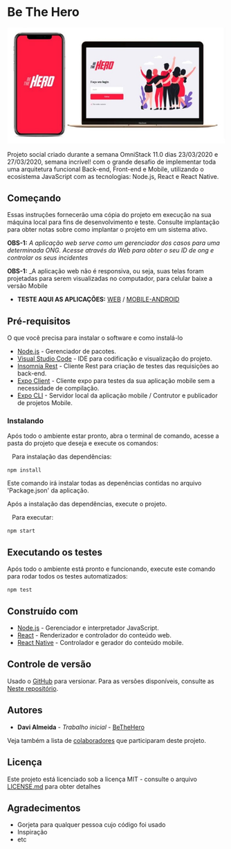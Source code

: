 # Be The Hero

![](https://github.com/davijalmeida83/BeTheHero/blob/master/bethehero.jpg)

Projeto social criado durante a semana OmniStack 11.0 dias 23/03/2020 e 27/03/2020, semana incrível! com o grande desafio de implementar toda uma arquitetura funcional Back-end, Front-end e Mobile, utilizando o ecosistema JavaScript com as tecnologias: Node.js, React e React Native.

## Começando

Essas instruções fornecerão uma cópia do projeto em execução na sua máquina local para fins de desenvolvimento e teste. Consulte implantação para obter notas sobre como implantar o projeto em um sistema ativo.

**OBS-1:** _A aplicação web serve como um gerenciador dos casos para uma determinada ONG. Acesse através da Web para obter o seu ID de ong e controlar os seus incidentes_

**OBS-1:** _A aplicação web não é responsiva, ou seja, suas telas foram projetadas para serem visualizadas no computador, para celular baixe a versão Mobile

* **TESTE AQUI AS APLICAÇÕES:**  [WEB](http://betheherofrontend.netlify.com/) / [MOBILE-ANDROID](https://exp-shell-app-assets.s3.us-west-1.amazonaws.com/android/%40davij_almeida/bethehero-b8bb1b770d6b4f919926e3165b8c7fbc-signed.apk)

## Pré-requisitos

O que você precisa para instalar o software e como instalá-lo

* [Node.js](https://nodejs.org/en/) - Gerenciador de pacotes.
* [Visual Studio Code](https://code.visualstudio.com/) - IDE para codificação e visualização do projeto.
* [Insomnia Rest](https://insomnia.rest/) - Cliente Rest para criação de testes das requisições ao back-end.
* [Expo Client](https://expo.io/tools#client) - Cliente expo para testes da sua aplicação mobile sem a necessidade de compilação.
* [Expo CLI](https://expo.io/tools#cli) - Servidor local da aplicação mobile / Contrutor e publicador de projetos Mobile.
 
### Instalando

Após todo o ambiente estar pronto, abra o terminal de comando, acesse a pasta do projeto que deseja e execute os comandos:

`` ``
Para instalação das dependências:
`` ``
```
npm install
```
Este comando irá instalar todas as depenências contidas no arquivo 'Package.json' da aplicação.

Após a instalação das dependências, execute o projeto.

`` ``
Para executar:
`` ``
```
npm start
```

## Executando os testes

Após todo o ambiente está pronto e funcionando, execute este comando para rodar todos os testes automatizados:

```
npm test
```

## Construído com

* [Node.js](https://nodejs.org/en/) - Gerenciador e interpretador JavaScript.
* [React](https://pt-br.reactjs.org/) - Renderizador e controlador do conteúdo web.
* [React Native](https://reactnative.dev/) - Controlador e gerador do conteúdo mobile.


## Controle de versão

Usado o  [GitHub](https://github.com/) para versionar. Para as versões disponíveis, consulte as [Neste repositório](https://github.com/davijalmeida83/BeTheHero).

## Autores

* **Davi Almeida** - *Trabalho inicial* - [BeTheHero](https://github.com/davijalmeida83/BeTheHero)

Veja também a lista de [colaboradores](https://github.com/davijalmeida83/bethehero/contributors) que participaram deste projeto.

## Licença

Este projeto está licenciado sob a licença MIT - consulte o arquivo [LICENSE.md](https://raw.githubusercontent.com/davijalmeida83/BeTheHero/master/LICENSE) para obter detalhes

## Agradecimentos

* Gorjeta para qualquer pessoa cujo código foi usado
* Inspiração
* etc

